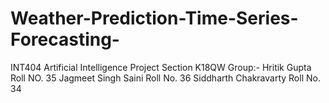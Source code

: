 # Weather-Prediction-Time-Series-Forecasting-
INT404 Artificial Intelligence Project
Section K18QW
Group:-
Hritik Gupta Roll NO. 35
Jagmeet Singh Saini Roll No. 36
Siddharth Chakravarty Roll No. 34
